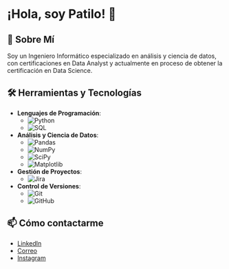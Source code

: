 # ¡Hola, soy Patilo! 👋

## 🚀 Sobre Mí
Soy un Ingeniero Informático especializado en análisis y ciencia de datos, con certificaciones en Data Analyst y actualmente en proceso de obtener la certificación en Data Science.

## 🛠 Herramientas y Tecnologías
- **Lenguajes de Programación**:
  - ![Python](https://img.shields.io/badge/Python-3670A0?style=for-the-badge&logo=python&logoColor=ffdd54)
  - ![SQL](https://img.shields.io/badge/SQL-4479A1?style=for-the-badge&logo=postgresql&logoColor=white)
- **Análisis y Ciencia de Datos**:
  - ![Pandas](https://img.shields.io/badge/pandas-150458?style=for-the-badge&logo=pandas&logoColor=white)
  - ![NumPy](https://img.shields.io/badge/numpy-013243?style=for-the-badge&logo=numpy&logoColor=white)
  - ![SciPy](https://img.shields.io/badge/SciPy-8CAAE6?style=for-the-badge&logo=scipy&logoColor=white)
  - ![Matplotlib](https://img.shields.io/badge/Matplotlib-239120?style=for-the-badge&logo=Matplotlib&logoColor=white)
- **Gestión de Proyectos**:
  - ![Jira](https://img.shields.io/badge/Jira-0052CC?style=for-the-badge&logo=jira&logoColor=white)
- **Control de Versiones**:
  - ![Git](https://img.shields.io/badge/Git-F05032?style=for-the-badge&logo=git&logoColor=white)
  - ![GitHub](https://img.shields.io/badge/GitHub-181717?style=for-the-badge&logo=github&logoColor=white)

## 📫 Cómo contactarme
- [LinkedIn](https://www.linkedin.com/in/patricio-carrasco-zura/)
- [Correo](mailto:sdh1993@hotmail.com)
- [Instagram](https://www.instagram.com/patilocz/)
